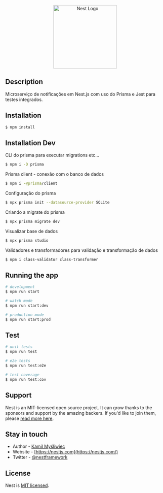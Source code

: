 <p align="center">
  <a href="http://nestjs.com/" target="blank"><img src="https://nestjs.com/img/logo-small.svg" width="200" alt="Nest Logo" /></a>
</p>


## Description

Microserviço de notificações em Nest.js com uso do Prisma e Jest para testes integrados.

## Installation

```bash
$ npm install
```

## Installation Dev

CLI do prisma para executar migrations etc...
```bash
$ npm i -D prisma
```

Prisma client - conexão com o banco de dados
```bash
$ npm i -@prisma/client
```

Configuração do prisma
```bash
$ npx prisma init --datasource-provider SQLite
```

Criando a migrate do prisma
```bash
$ npx prisma migrate dev
```

Visualizar base de dados
```bash
$ npx prisma studio
```
Validadores e transformadores para validação e transformação de dados
```bash
$ npm i class-validator class-transformer
```

## Running the app

```bash
# development
$ npm run start

# watch mode
$ npm run start:dev

# production mode
$ npm run start:prod
```

## Test

```bash
# unit tests
$ npm run test

# e2e tests
$ npm run test:e2e

# test coverage
$ npm run test:cov
```

## Support

Nest is an MIT-licensed open source project. It can grow thanks to the sponsors and support by the amazing backers. If you'd like to join them, please [read more here](https://docs.nestjs.com/support).

## Stay in touch

- Author - [Kamil Myśliwiec](https://kamilmysliwiec.com)
- Website - [https://nestjs.com](https://nestjs.com/)
- Twitter - [@nestframework](https://twitter.com/nestframework)

## License

Nest is [MIT licensed](LICENSE).
